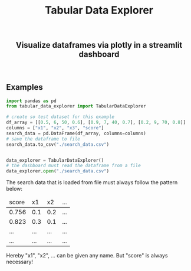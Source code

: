 <H1 align="center">
    Tabular Data Explorer
</H1>

<br>

<H2 align="center">
    Visualize dataframes via plotly in a streamlit dashboard
</H2>



<br>

## Examples

```python
import pandas as pd
from tabular_data_explorer import TabularDataExplorer

# create so test dataset for this example
df_array = [[0.5, 6, 50, 0.6], [0.9, 7, 40, 0.7], [0.2, 9, 70, 0.8]]
columns = ["x1", "x2", "x3", "score"]
search_data = pd.DataFrame(df_array, columns=columns)
# save the dataframe to file
search_data.to_csv("./search_data.csv")


data_explorer = TabularDataExplorer()
# the dashboard must read the dataframe from a file
data_explorer.open("./search_data.csv")
```

The search data that is loaded from file must always follow the pattern below:

<table class="table">
<thead class="table-head">
    <tr class="row">
    <td class="cell">score</td>
    <td class="cell">x1</td>
    <td class="cell">x2</td>
    <td class="cell">...</td>
    </tr>
</thead>
<tbody class="table-body">
    <tr class="row">
    <td class="cell">0.756</td>
    <td class="cell">0.1</td>
    <td class="cell">0.2</td>
    <td class="cell">...</td>
    </tr>
    <tr class="row">
    <td class="cell">0.823</td>
    <td class="cell">0.3</td>
    <td class="cell">0.1</td>
    <td class="cell">...</td>
    </tr>
    <tr class="row">
    <td class="cell">...</td>
    <td class="cell">...</td>
    <td class="cell">...</td>
    <td class="cell">...</td>
    </tr>
    <tr class="row">
    <td class="cell">...</td>
    <td class="cell">...</td>
    <td class="cell">...</td>
    <td class="cell">...</td>
    </tr>
</tbody>
</table>

Hereby "x1", "x2", ... can be given any name. But "score" is always necessary!



